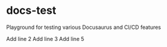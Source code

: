 # docs-test
Playground for testing various Docusaurus and CI/CD features

Add line 2
Add line 3
Add line 5

